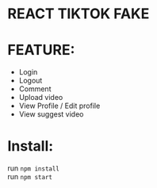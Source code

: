 # REACT TIKTOK FAKE

# FEATURE:
- Login
- Logout
- Comment
- Upload video
- View Profile / Edit profile
- View suggest video

# Install:
run `npm install` <br>
run `npm start`
